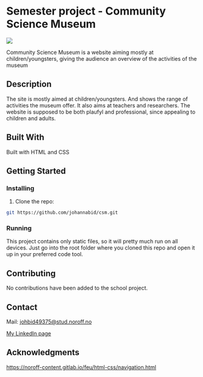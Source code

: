 # Semester project - Community Science Museum

<img src ="/CSM_preview.png">

Community Science Museum is a website aiming mostly at children/youngsters, giving the audience an overview of the activities of the museum

## Description

The site is mostly aimed at children/youngsters. And shows the range of activities the museum offer. It also aims at teachers and researchers. The website is supposed to be both plaufyl and professional, since appealing to children and adults.

## Built With

Built with HTML and CSS

## Getting Started

### Installing

1. Clone the repo:

```bash
git https://github.com/johannabid/csm.git
```

### Running

This project contains only static files, so it will pretty much run on all devices. Just go into the root folder where you cloned this repo and open it up in your preferred code tool.

## Contributing

No contributions have been added to the school project.

## Contact

Mail: johbid49375@stud.noroff.no

[My LinkedIn page](https://www.linkedin.com/in/jobi-063354249/)

## Acknowledgments

https://noroff-content.gitlab.io/feu/html-css/navigation.html
